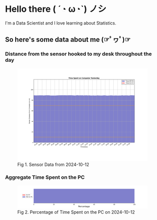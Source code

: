 
# Hello there ( ´◔ ω◔`) ノシ

I'm a Data Scientist and I love learning about Statistics.

## So here's some data about me (☞ﾟヮﾟ)☞


### Distance from the sensor hooked to my desk throughout the day
<figure>
  <picture>
    <source media="(prefers-color-scheme: dark)" srcset="Pi/readme/graphs/lineplot/dark-plot-2024-10-12.png">
    <source media="(prefers-color-scheme: light)" srcset="Pi/readme/graphs/lineplot/light-plot-2024-10-12.png">
    <img alt="Shows a black logo in light color mode and a white one in dark color mode." src="Pi/readme/graphs/lineplot/light-plot-2024-10-12.png">
  </picture>
  <figcaption>Fig 1. Sensor Data from 2024-10-12</figcaption>
</figure>



### Aggregate Time Spent on the PC
<figure>
  <picture>
    <source media="(prefers-color-scheme: dark)" srcset="Pi/readme/graphs/barplot/dark-plot-2024-10-12.png">
    <source media="(prefers-color-scheme: light)" srcset="Pi/readme/graphs/barplot/light-plot-2024-10-12.png">
    <img alt="Shows a black logo in light color mode and a white one in dark color mode." src="Pi/readme/graphs/barplot/light-plot-2024-10-12.png">
  </picture>
  <figcaption>Fig 2. Percentage of Time Spent on the PC on 2024-10-12</figcaption>
</figure>
